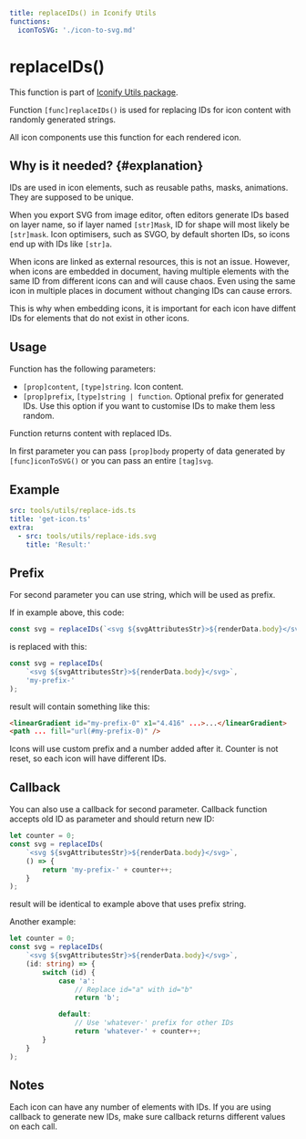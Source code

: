 ```yaml
title: replaceIDs() in Iconify Utils
functions:
  iconToSVG: './icon-to-svg.md'
```

# replaceIDs()

This function is part of [Iconify Utils package](./index.md).

Function `[func]replaceIDs()` is used for replacing IDs for icon content with randomly generated strings.

All icon components use this function for each rendered icon.

## Why is it needed? {#explanation}

IDs are used in icon elements, such as reusable paths, masks, animations. They are supposed to be unique.

When you export SVG from image editor, often editors generate IDs based on layer name, so if layer named `[str]Mask`, ID for shape will most likely be `[str]mask`. Icon optimisers, such as SVGO, by default shorten IDs, so icons end up with IDs like `[str]a`.

When icons are linked as external resources, this is not an issue. However, when icons are embedded in document, having multiple elements with the same ID from different icons can and will cause chaos. Even using the same icon in multiple places in document without changing IDs can cause errors.

This is why when embedding icons, it is important for each icon have diffent IDs for elements that do not exist in other icons.

## Usage

Function has the following parameters:

- `[prop]content`, `[type]string`. Icon content.
- `[prop]prefix`, `[type]string | function`. Optional prefix for generated IDs. Use this option if you want to customise IDs to make them less random.

Function returns content with replaced IDs.

In first parameter you can pass `[prop]body` property of data generated by `[func]iconToSVG()` or you can pass an entire `[tag]svg`.

## Example

```yaml
src: tools/utils/replace-ids.ts
title: 'get-icon.ts'
extra:
  - src: tools/utils/replace-ids.svg
    title: 'Result:'
```

## Prefix

For second parameter you can use string, which will be used as prefix.

If in example above, this code:

```ts
const svg = replaceIDs(`<svg ${svgAttributesStr}>${renderData.body}</svg>`);
```

is replaced with this:

```ts
const svg = replaceIDs(
	`<svg ${svgAttributesStr}>${renderData.body}</svg>`,
	'my-prefix-'
);
```

result will contain something like this:

```html
<linearGradient id="my-prefix-0" x1="4.416" ...>...</linearGradient>
<path ... fill="url(#my-prefix-0)" />
```

Icons will use custom prefix and a number added after it. Counter is not reset, so each icon will have different IDs.

## Callback

You can also use a callback for second parameter. Callback function accepts old ID as parameter and should return new ID:

```ts
let counter = 0;
const svg = replaceIDs(
	`<svg ${svgAttributesStr}>${renderData.body}</svg>`,
	() => {
		return 'my-prefix-' + counter++;
	}
);
```

result will be identical to example above that uses prefix string.

Another example:

```ts
let counter = 0;
const svg = replaceIDs(
	`<svg ${svgAttributesStr}>${renderData.body}</svg>`,
	(id: string) => {
		switch (id) {
			case 'a':
				// Replace id="a" with id="b"
				return 'b';

			default:
				// Use 'whatever-' prefix for other IDs
				return 'whatever-' + counter++;
		}
	}
);
```

## Notes

Each icon can have any number of elements with IDs. If you are using callback to generate new IDs, make sure callback returns different values on each call.

